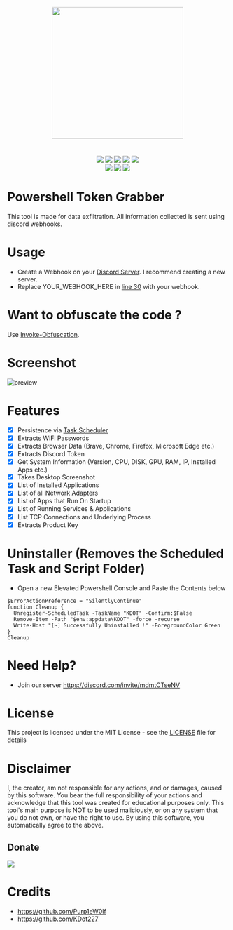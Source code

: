 <p align="center">
<img src="https://i.postimg.cc/m2SSKrBt/Logo.gif", width="300", height="300">
</p>

<h1 align="center">
</h1>
<p align= "center">
  <img src="https://img.shields.io/github/languages/top/Chainski/Powershell-Token-Grabber">
   <img src="https://img.shields.io/github/stars/Chainski/Powershell-Token-Grabber.svg?color=yellow">
   <img src="https://img.shields.io/github/forks/Chainski/Powershell-Token-Grabber.svg?color=red">
   <img src="https://img.shields.io/github/issues/Chainski/Powershell-Token-Grabber.svg?color=green">
   <img src="https://img.shields.io/badge/dynamic/json?label=Visitors&query=value&url=https%3A%2F%2Fapi.countapi.xyz%2Fhit%2FChainski%2FPowershell-Token-Grabber">
   <br>
   <img src="https://img.shields.io/github/last-commit/Chainski/Powershell-Token-Grabber">
   <img src="https://img.shields.io/github/license/Chainski/Powershell-Token-Grabber">
    <img src="https://img.shields.io/github/repo-size/Chainski/Powershell-Token-Grabber.svg?label=Repo%20size&style=flat-square">
   <br>
</p>

# Powershell Token Grabber 

This tool is made for data exfiltration. All information collected is sent using discord webhooks.

# Usage

- Create a Webhook on your [Discord Server](https://discord.com). I recommend creating a new server.
- Replace YOUR_WEBHOOK_HERE in [line 30](https://github.com/Chainski/Powershell-Token-Grabber/blob/main/main.ps1#L30) with your webhook.



# Want to obfuscate the code ?
Use [Invoke-Obfuscation](https://github.com/danielbohannon/Invoke-Obfuscation). 

# Screenshot

![preview](https://user-images.githubusercontent.com/96607632/218895849-08f2f5c7-ef6e-49e0-9e21-60f291e16c09.png)


#  Features
- [x] Persistence via [Task Scheduler](https://learn.microsoft.com/en-us/windows/win32/taskschd/about-the-task-scheduler)
- [x] Extracts WiFi Passwords
- [x] Extracts Browser Data (Brave, Chrome, Firefox, Microsoft Edge etc.)
- [x] Extracts Discord Token
- [x] Get System Information (Version, CPU, DISK, GPU, RAM, IP, Installed Apps etc.)
- [x] Takes Desktop Screenshot  
- [x] List of Installed Applications
- [x] List of all Network Adapters
- [x] List of Apps that Run On Startup
- [x] List of Running Services & Applications
- [x] List TCP Connections and Underlying Process
- [x] Extracts Product Key
 
# Uninstaller (Removes the Scheduled Task and Script Folder)
- Open a new Elevated Powershell Console and Paste the Contents below
```
$ErrorActionPreference = "SilentlyContinue"
function Cleanup {
  Unregister-ScheduledTask -TaskName "KDOT" -Confirm:$False
  Remove-Item -Path "$env:appdata\KDOT" -force -recurse
  Write-Host "[~] Successfully Uninstalled !" -ForegroundColor Green
}
Cleanup
```

# Need Help?
- Join our server https://discord.com/invite/mdmtCTseNV

# License
This project is licensed under the MIT License - see the [LICENSE](https://github.com/Chainski/Powershell-Token-Grabber/blob/main/LICENSE) file for details

# Disclaimer
I, the creator, am not responsible for any actions, and or damages, caused by this software.
You bear the full responsibility of your actions and acknowledge that this tool was created for educational purposes only.
This tool's main purpose is NOT to be used maliciously, or on any system that you do not own, or have the right to use.
By using this software, you automatically agree to the above.

## Donate 
<a href="https://www.blockchain.com/btc/address/16T1fUehoGR4E2sj98u9e9mKuQ7uSLvxRJ"><img src="https://img.shields.io/badge/bitcoin-donate-yellow.svg"></a>


# Credits
- https://github.com/Purp1eW0lf
- https://github.com/KDot227


